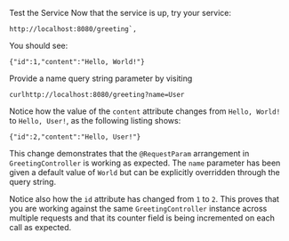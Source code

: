 Test the Service
Now that the service is up, try your service:

```execute-2
http://localhost:8080/greeting`,
```

You should see:

``` 
{"id":1,"content":"Hello, World!"}
```

Provide a name query string parameter by visiting 

```execute-2
curlhttp://localhost:8080/greeting?name=User
```
Notice how the value of the `content` attribute changes from `Hello, World!` to `Hello, User!`, as the following listing shows:

```
{"id":2,"content":"Hello, User!"}
```
This change demonstrates that the `@RequestParam` arrangement in `GreetingController` is working as expected. The `name` parameter has been given a default value of `World` but can be explicitly overridden through the query string.

Notice also how the `id` attribute has changed from `1` to `2`. This proves that you are working against the same `GreetingController` instance across multiple requests and that its counter field is being incremented on each call as expected.